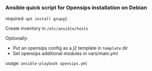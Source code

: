 ### Ansible quick script for Opensips installation on Debian 

required: `apt install gnupg2`

Create inventory in `/etc/ansible/hosts`

Optionally:
- Put an opensips config as a j2 template in `template` dir
- Set opensips additional modules in vars/main.yml

usage: `ansible-playbook opensips.yml`
